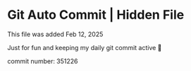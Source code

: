# Git Auto Commit | Hidden File

This file was added Feb 12, 2025

Just for fun and keeping my daily git commit active 🤪

commit number: 351226
